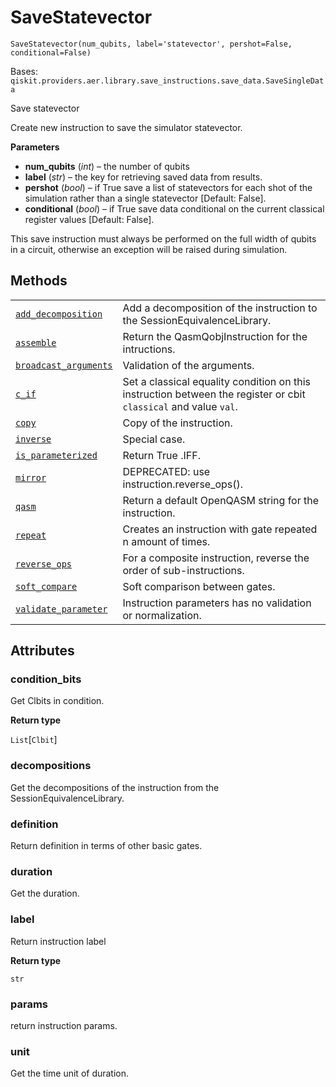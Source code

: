 # SaveStatevector

<span id="undefined" />

`SaveStatevector(num_qubits, label='statevector', pershot=False, conditional=False)`

Bases: `qiskit.providers.aer.library.save_instructions.save_data.SaveSingleData`

Save statevector

Create new instruction to save the simulator statevector.

**Parameters**

*   **num\_qubits** (*int*) – the number of qubits
*   **label** (*str*) – the key for retrieving saved data from results.
*   **pershot** (*bool*) – if True save a list of statevectors for each shot of the simulation rather than a single statevector \[Default: False].
*   **conditional** (*bool*) – if True save data conditional on the current classical register values \[Default: False].

<Admonition title="Note" type="note">
  This save instruction must always be performed on the full width of qubits in a circuit, otherwise an exception will be raised during simulation.
</Admonition>

## Methods

|                                                                                                                                                                                                                               |                                                                                                                  |
| ----------------------------------------------------------------------------------------------------------------------------------------------------------------------------------------------------------------------------- | ---------------------------------------------------------------------------------------------------------------- |
| [`add_decomposition`](qiskit.providers.aer.library.SaveStatevector.add_decomposition#qiskit.providers.aer.library.SaveStatevector.add_decomposition "qiskit.providers.aer.library.SaveStatevector.add_decomposition")         | Add a decomposition of the instruction to the SessionEquivalenceLibrary.                                         |
| [`assemble`](qiskit.providers.aer.library.SaveStatevector.assemble#qiskit.providers.aer.library.SaveStatevector.assemble "qiskit.providers.aer.library.SaveStatevector.assemble")                                             | Return the QasmQobjInstruction for the intructions.                                                              |
| [`broadcast_arguments`](qiskit.providers.aer.library.SaveStatevector.broadcast_arguments#qiskit.providers.aer.library.SaveStatevector.broadcast_arguments "qiskit.providers.aer.library.SaveStatevector.broadcast_arguments") | Validation of the arguments.                                                                                     |
| [`c_if`](qiskit.providers.aer.library.SaveStatevector.c_if#qiskit.providers.aer.library.SaveStatevector.c_if "qiskit.providers.aer.library.SaveStatevector.c_if")                                                             | Set a classical equality condition on this instruction between the register or cbit `classical` and value `val`. |
| [`copy`](qiskit.providers.aer.library.SaveStatevector.copy#qiskit.providers.aer.library.SaveStatevector.copy "qiskit.providers.aer.library.SaveStatevector.copy")                                                             | Copy of the instruction.                                                                                         |
| [`inverse`](qiskit.providers.aer.library.SaveStatevector.inverse#qiskit.providers.aer.library.SaveStatevector.inverse "qiskit.providers.aer.library.SaveStatevector.inverse")                                                 | Special case.                                                                                                    |
| [`is_parameterized`](qiskit.providers.aer.library.SaveStatevector.is_parameterized#qiskit.providers.aer.library.SaveStatevector.is_parameterized "qiskit.providers.aer.library.SaveStatevector.is_parameterized")             | Return True .IFF.                                                                                                |
| [`mirror`](qiskit.providers.aer.library.SaveStatevector.mirror#qiskit.providers.aer.library.SaveStatevector.mirror "qiskit.providers.aer.library.SaveStatevector.mirror")                                                     | DEPRECATED: use instruction.reverse\_ops().                                                                      |
| [`qasm`](qiskit.providers.aer.library.SaveStatevector.qasm#qiskit.providers.aer.library.SaveStatevector.qasm "qiskit.providers.aer.library.SaveStatevector.qasm")                                                             | Return a default OpenQASM string for the instruction.                                                            |
| [`repeat`](qiskit.providers.aer.library.SaveStatevector.repeat#qiskit.providers.aer.library.SaveStatevector.repeat "qiskit.providers.aer.library.SaveStatevector.repeat")                                                     | Creates an instruction with gate repeated n amount of times.                                                     |
| [`reverse_ops`](qiskit.providers.aer.library.SaveStatevector.reverse_ops#qiskit.providers.aer.library.SaveStatevector.reverse_ops "qiskit.providers.aer.library.SaveStatevector.reverse_ops")                                 | For a composite instruction, reverse the order of sub-instructions.                                              |
| [`soft_compare`](qiskit.providers.aer.library.SaveStatevector.soft_compare#qiskit.providers.aer.library.SaveStatevector.soft_compare "qiskit.providers.aer.library.SaveStatevector.soft_compare")                             | Soft comparison between gates.                                                                                   |
| [`validate_parameter`](qiskit.providers.aer.library.SaveStatevector.validate_parameter#qiskit.providers.aer.library.SaveStatevector.validate_parameter "qiskit.providers.aer.library.SaveStatevector.validate_parameter")     | Instruction parameters has no validation or normalization.                                                       |

## Attributes

<span id="undefined" />

### condition\_bits

Get Clbits in condition.

**Return type**

`List`\[`Clbit`]

<span id="undefined" />

### decompositions

Get the decompositions of the instruction from the SessionEquivalenceLibrary.

<span id="undefined" />

### definition

Return definition in terms of other basic gates.

<span id="undefined" />

### duration

Get the duration.

<span id="undefined" />

### label

Return instruction label

**Return type**

`str`

<span id="undefined" />

### params

return instruction params.

<span id="undefined" />

### unit

Get the time unit of duration.
